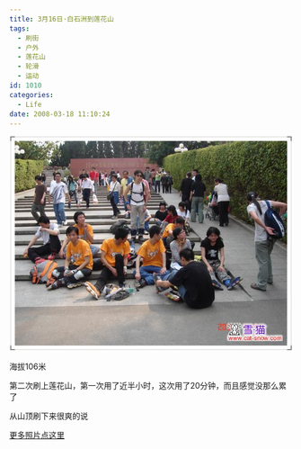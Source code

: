 ```yaml
---
title: 3月16日·白石洲到莲花山
tags:
  - 刷街
  - 户外
  - 莲花山
  - 轮滑
  - 运动
id: 1010
categories:
  - Life
date: 2008-03-18 11:10:24
---
```


![](/images/2008/03/18_200803281111300406_6360.jpg)

海拔106米

第二次刷上莲花山，第一次用了近半小时，这次用了20分钟，而且感觉没那么累了

从山顶刷下来很爽的说

[更多照片点这里](/bbs/a/a.asp?B=530&amp;ID=20439)